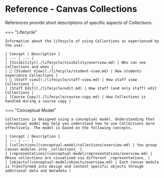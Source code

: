 # Reference - Canvas Collections

References provide short descriptions of specific aspects of Collections.


=== "Lifecycle"

    Information about the lifecycle of using Collections as experienced by the user.

    | Concept | Description |
    | --- | --- |
    | [Visibility](./lifecycle/visibility/overview.md) | Who can see Collections and when |
    | 🚧 [Student View](./lifecycle/student-view.md) | How students experience Collections |
    | 🚧 [Staff view](./lifecycle/staff-view.md) | How staff view Collections |
    | [Staff Edit](./lifecycle/edit.md) | How staff (and only staff) edit Collections |
    | [Course Copy](./lifecycle/course-copy.md) | How Collections is handled during a course copy |

=== "Conceptual Model"

    Collections is designed using a conceptual model. Understanding that conceptual model may help you understand how to use Collections more effectively. The model is based on the following concepts.

    | Concept | Description |
    | --- | --- |
    | [collections](conceptual-model/collections/overview.md) | You group Canvas modules into _collections_ |
    | [representations](conceptual-model/representations/overview.md) | Hhose collections are visualised via different _representations_ |
    | [objects](conceptual-model/objects/overview.md) | Each Canvas module is transformed into design and context specific objects through additional data and metadata |

